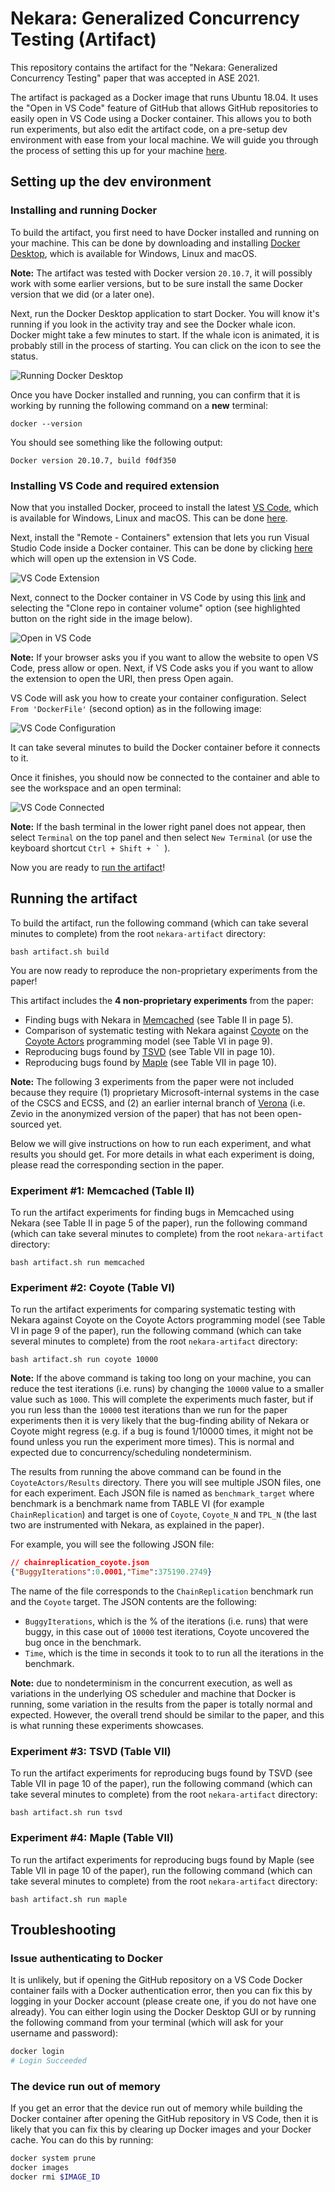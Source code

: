 # Nekara: Generalized Concurrency Testing (Artifact)

This repository contains the artifact for the "Nekara: Generalized Concurrency Testing" paper that
was accepted in ASE 2021.

The artifact is packaged as a Docker image that runs Ubuntu 18.04. It uses the "Open in VS Code"
feature of GitHub that allows GitHub repositories to easily open in VS Code using a Docker
container. This allows you to both run experiments, but also edit the artifact code, on a pre-setup
dev environment with ease from your local machine. We will guide you through the process of setting
this up for your machine [here](#prerequisites).

## Setting up the dev environment

### Installing and running Docker

To build the artifact, you first need to have Docker installed and running on your machine. This can
be done by downloading and installing [Docker
Desktop](https://www.docker.com/products/docker-desktop), which is available for Windows, Linux and
macOS.

**Note:** The artifact was tested with Docker version `20.10.7`, it will possibly work with some
earlier versions, but to be sure install the same Docker version that we did (or a later one).

Next, run the Docker Desktop application to start Docker. You will know it's running if you look in
the activity tray and see the Docker whale icon. Docker might take a few minutes to start. If the
whale icon is animated, it is probably still in the process of starting. You can click on the icon
to see the status.

![Running Docker Desktop](https://code.visualstudio.com/assets/docs/remote/containers-tutorial/docker-status.png)

Once you have Docker installed and running, you can confirm that it is working by running the
following command on a **new** terminal:
```
docker --version
```

You should see something like the following output:
```
Docker version 20.10.7, build f0df350
```

### Installing VS Code and required extension

Now that you installed Docker, proceed to install the latest [VS
Code](https://code.visualstudio.com/), which is available for Windows, Linux and macOS. This can be
done [here](https://code.visualstudio.com/Download).

Next, install the "Remote - Containers" extension that lets you run Visual Studio Code inside a
Docker container. This can be done by clicking
[here](vscode:extension/ms-vscode-remote.remote-containers) which will open up the extension in VS
Code.

![VS Code Extension](Images/vs-code-remote-containers-extension.png)

Next, connect to the Docker container in VS Code by using this
[link](https://open.vscode.dev/pdeligia/nekara-artifact) and selecting the "Clone repo in container
volume" option (see highlighted button on the right side in the image below).

![Open in VS Code](Images/vs-code-open-repo.png)

**Note:** If your browser asks you if you want to allow the website to open VS Code, press allow or open.
Next, if VS Code asks you if you want to allow the extension to open the URI, then press Open again.

VS Code will ask you how to create your container configuration. Select `From 'DockerFile'` (second
option) as in the following image:

![VS Code Configuration](Images/vs-code-configuration.png)

It can take several minutes to build the Docker container before it connects to it.

Once it finishes, you should now be connected to the container and able to see the workspace and an
open terminal:

![VS Code Connected](Images/vs-code-connected.png)

**Note:** If the bash terminal in the lower right panel does not appear, then select `Terminal` on the top panel and then select `New Terminal` (or use the keyboard shortcut ``Ctrl + Shift + ` ``).

Now you are ready to [run the artifact](#running-the-artifact)!

## Running the artifact

To build the artifact, run the following command (which can take several minutes to complete) from
the root `nekara-artifact` directory:
```
bash artifact.sh build
```
You are now ready to reproduce the non-proprietary experiments from the paper!

This artifact includes the **4 non-proprietary experiments** from the paper:
- Finding bugs with Nekara in [Memcached](https://www.memcached.org/) (see Table II in page 5).
- Comparison of systematic testing with Nekara against [Coyote](https://github.com/microsoft/Coyote)
  on the [Coyote Actors](https://microsoft.github.io/coyote/#concepts/actors/overview/) programming
  model (see Table VI in page 9).
- Reproducing bugs found by [TSVD](https://github.com/microsoft/TSVD) (see Table VII in page 10).
- Reproducing bugs found by [Maple](http://web.eecs.umich.edu/~nsatish/papers/OOPSLA-12-Maple.pdf)
  (see Table VII in page 10).

**Note:** The following 3 experiments from the paper were not included because they require (1)
proprietary Microsoft-internal systems in the case of the CSCS and ECSS, and (2) an earlier internal
branch of [Verona](https://github.com/microsoft/verona) (i.e. Zevio in the anonymized version of the
paper) that has not been open-sourced yet.

Below we will give instructions on how to run each experiment, and what results you should get. For
more details in what each experiment is doing, please read the corresponding section in the paper.

### Experiment #1: Memcached (Table II)

To run the artifact experiments for finding bugs in Memcached using Nekara (see Table II in page 5
of the paper), run the following command (which can take several minutes to complete) from the root
`nekara-artifact` directory:
```
bash artifact.sh run memcached
```

### Experiment #2: Coyote (Table VI)

To run the artifact experiments for comparing systematic testing with Nekara against Coyote on the
Coyote Actors programming model (see Table VI in page 9 of the paper), run the following command
(which can take several minutes to complete) from the root `nekara-artifact` directory:
```
bash artifact.sh run coyote 10000
```

**Note:** If the above command is taking too long on your machine, you can reduce the test
iterations (i.e. runs) by changing the `10000` value to a smaller value such as `1000`. This will
complete the experiments much faster, but if you run less than the `10000` test iterations than we
run for the paper experiments then it is very likely that the bug-finding ability of Nekara or
Coyote might regress (e.g. if a bug is found 1/10000 times, it might not be found unless you run the
experiment more times). This is normal and expected due to concurrency/scheduling nondeterminism.

The results from running the above command can be found in the `CoyoteActors/Results` directory.
There you will see multiple JSON files, one for each experiment. Each JSON file is named as
`benchmark_target` where benchmark is a benchmark name from TABLE VI (for example
`ChainReplication`) and target is one of `Coyote`, `Coyote_N` and `TPL_N` (the last two are
instrumented with Nekara, as explained in the paper).

For example, you will see the following JSON file:
```json
// chainreplication_coyote.json
{"BuggyIterations":0.0001,"Time":375190.2749}
```

The name of the file corresponds to the `ChainReplication` benchmark run and the `Coyote` target.
The JSON contents are the following:
- `BuggyIterations`, which is the % of the iterations (i.e. runs) that were buggy, in this case out
  of `10000` test iterations, Coyote uncovered the bug once in the benchmark.
- `Time`, which is the time in seconds it took to to run all the iterations in the benchmark.

**Note:** due to nondeterminism in the concurrent execution, as well as variations in the underlying
OS scheduler and machine that Docker is running, some variation in the results from the paper is
totally normal and expected. However, the overall trend should be similar to the paper, and this is
what running these experiments showcases.

### Experiment #3: TSVD (Table VII)

To run the artifact experiments for reproducing bugs found by TSVD (see Table VII in page 10 of the
paper), run the following command (which can take several minutes to complete) from the root
`nekara-artifact` directory:
```
bash artifact.sh run tsvd
```

### Experiment #4: Maple (Table VII)

To run the artifact experiments for reproducing bugs found by Maple (see Table VII in page 10 of the
paper), run the following command (which can take several minutes to complete) from the root
`nekara-artifact` directory:
```
bash artifact.sh run maple
```

## Troubleshooting

### Issue authenticating to Docker
It is unlikely, but if opening the GitHub repository on a VS Code Docker container fails with a
Docker authentication error, then you can fix this by logging in your Docker account (please create
one, if you do not have one already). You can either login using the Docker Desktop GUI or by
running the following command from your terminal (which will ask for your username and password):
```bash
docker login
# Login Succeeded
```

### The device run out of memory
If you get an error that the device run out of memory while building the Docker container after opening the GitHub repository in VS Code, then it is likely that you can fix this by clearing up Docker images and your Docker cache. You can do this by running:
```bash
docker system prune
docker images
docker rmi $IMAGE_ID
```
